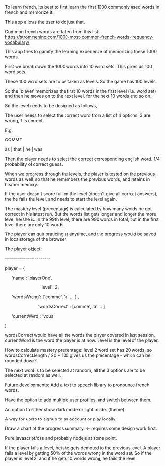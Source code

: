 ﻿To learn french, its best to first learn the first 1000 commonly used words in french and memorize it. 

This app allows the user to do just that. 

Common french words are taken from this list: <https://strommeninc.com/1000-most-common-french-words-frequency-vocabulary/>

This app tries to gamify the learning experience of memorizing these 1000 words. 

First we break down the 1000 words into 10 word sets. This gives us 100  word sets. 

These 100 word sets are to be taken as levels. So the game has 100 levels. 

So the 'player' memorizes the first 10 words in the first level (i.e. word set) and then he moves on to the next level, for the next 10 words and so on. 

So the level needs to be designed as follows, 

The user needs to select the correct word from a list of 4 options. 3 are wrong, 1 is correct. 

E.g. 

COMME 

as       |    that    |   he    |   was 

Then the player needs to select the correct corresponding english word. 1/4 probability of correct guess. 

When we progress through the levels, the player is tested on the previous words as well, so that he remembers the previous words, and retains in his/her memory. 

If the user doesn't score full on the level (doesn't give all correct answers), the he fails the level, and needs to start the level again. 

The mastery level (precentage) is calculated by how many words he got correct in his latest run.  But the words list gets longer and longer the more level he/she is. In the 99th level, there are 990 words in total, but in the first level there are only 10 words. 

The player can quit praticing at anytime, and the progress would be saved in localstorage of the browser.  

The player object: 

\-----------------------

player = {

`	`'name': 'playerOne', 

`                `'level': 2, 

`	`'wordsWrong': ['comme', 'a' ... ] ,

`               `'wordsCorrect' : [comme', 'a' ... ]

`	`'currentWord': 'vous'

}

wordsCorrect  would have all the words the player covered in last session, currentWord is the word the player is at now.  Level is the level of the player. 

How to calculate mastery precentage: level 2 word set has 20 words, so wordsCorrect.length / 20 \* 100 gives us the precentage - which can be rounded down? 

The next word is to be selected at random, all the 3 options are to be selected at random as well. 

Future developments: Add a text to speech library to pronounce french words. 

Have the option to add multiple user profiles, and switch between them. 

An option to either show dark mode or light mode. (theme) 

A way for users to signup to an account or play locally. 

Draw a chart of the progress summary. <- requires some design work first. 

Pure javascript/css  and probably nodejs at some point. 

If the player fails a level, he/she gets demoted to the previous level. A player fails a level by getting 50% of the words wrong in the word set. So if the player is level 2, and if he gets 10 words wrong, he fails the level.



